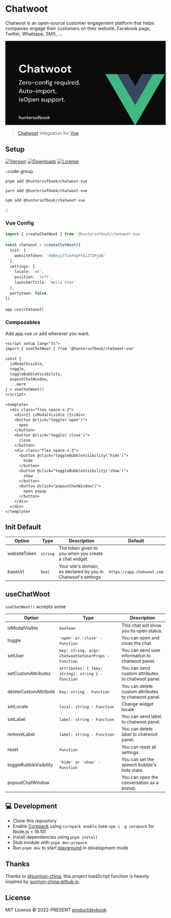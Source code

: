 # Chatwoot

Chatwoot is an open-source customer engagement platform that helps companies engage their customers on their website, Facebook page, Twitter, Whatsapp, SMS, ...

![alt text](https://github.com/huntersofbook/huntersofbook/blob/main/docs/public/images/chatwoot-vue.png?raw=true)


> [Chatwoot](https://www.chatwoot.com/help-center) integration for [Vue](https://vuejs.org)

## Setup

<p>
      <a href="https://www.npmjs.com/package/@huntersofbook/chatwoot-vue"><img src="https://img.shields.io/npm/v/@huntersofbook/chatwoot-vue.svg?style=flat&colorA=002438&colorB=28CF8D" alt="Version"></a>
      <a href="https://www.npmjs.com/package/@huntersofbook/chatwoot-vue"><img src="https://img.shields.io/npm/dm/@huntersofbook/chatwoot-vue.svg?style=flat&colorA=002438&colorB=28CF8D" alt="Downloads"></a>
      <a href="./LICENSE"><img src="https://img.shields.io/github/license/huntersofbook/huntersofbook.svg?style=flat&colorA=002438&colorB=28CF8D" alt="License"></a>
</p>


::code-group

```shell [pnpm]
pnpm add @huntersofbook/chatwoot-vue
```

```shell [yarn]
yarn add @huntersofbook/chatwoot-vue
```

```shell [npm]
npm add @huntersofbook/chatwoot-vue
```

::


### Vue Config

```ts [main.ts]
import { createChatWoot } from '@huntersofbook/chatwoot-vue'

const chatwoot = createChatWoot({
  init: {
    websiteToken: 'b6BejyTTuxF4yPt61ZTZHjdB'
  },
  settings: {
    locale: 'en',
    position: 'left',
    launcherTitle: 'Hello Chat'
  },
  partytown: false,
})

app.use(chatwoot)
```


### Composables
Add app.vue or add wherever you want.

```vue
<script setup lang="ts">
import { useChatWoot } from '@huntersofbook/chatwoot-vue'

const {
  isModalVisible,
  toggle,
  toggleBubbleVisibility,
  popoutChatWindow,
  ...more
} = useChatWoot()
</script>

<template>
  <div class="flex space-x-3">
    <div>{{ isModalVisible }}</div>
    <button @click="toggle('open')">
      open
    </button>
    <button @click="toggle('close')">
      close
    </button>
    <div class="flex space-x-3">
      <button @click="toggleBubbleVisibility('hide')">
        hide
      </button>
      <button @click="toggleBubbleVisibility('show')">
        show
      </button>
      <button @click="popoutChatWindow()">
        open popup
      </button>
    </div>
  </div>
</template>
```


## Init Default

| Option         | Type     | Description                                                       | Default                  |
| -------------- | -------- | ----------------------------------------------------------------- | ------------------------ |
| websiteToken         | `string` | The token given to you when you create a chat widget. |    |
| baseUrl       | `bool`   | Your site's domain, as declared by you in Chatwoot's settings | `https://app.chatwoot.com`    |


## useChatWoot

`useChatWoot()` accepts some

| Option         | Type     | Description                                                        |
| -------------- | -------- | -----------------------------------------------------------------  |
| isModalVisible   | `boolean` | This chat will show you its open status.    |
| toggle       | `'open' or 'close' - Function `   |   You can open and close the chat   |
| setUser       | `key: string, args: ChatwootSetUserProps - Function`   | You can send user information to chatwoot panel.     |
| setCustomAttributes       | `attributes: { [key: string]: string } - Function`   | You can send custom attributes to chatwoot panel.   |
| deleteCustomAttribute       | `key: string - Function`   | You can delete custom attributes to chatwoot panel.   |
| setLocale       | `local: string - Function`   |  Change widget locale  |
| setLabel       | `label: string - Function`   |  You can send label to chatwoot panel.        |
| removeLabel       | `label: string - Function`   |  You can delete label to chatwoot panel.        |
| reset       | `Function` |  You can reset all settings.   |
| toggleBubbleVisibility       | `'hide' or 'show' - Function`   | You can set the speech bubble's hide state.    |
| popoutChatWindow       |  | You can open the conversation as a popup.  |


## 💻 Development

- Clone this repository
- Enable [Corepack](https://github.com/nodejs/corepack) using `corepack enable` (use `npm i -g corepack` for Node.js < 16.10)
- Install dependencies using `pnpm install`
- Stub module with `pnpm dev:prepare`
- Run `pnpm dev` to start [playground](./playground) in development mode

## Thanks

Thanks to [@surmon-china](https://github.com/surmon-china), this project loadScript function is heavily inspired by [surmon-china.github.io](https://github.com/surmon-china/surmon-china.github.io).

## License

MIT License © 2022-PRESENT [productdevbook](https://github.com/productdevbook)
